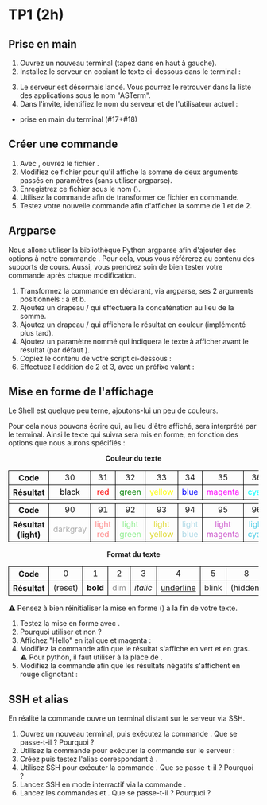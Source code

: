 <!DOCTYPE html>
<html lang="fr">
    <head>
        <meta charset="utf8"/>
        <title>TP1 (AdminSys)</title>
        <meta name="color-scheme" content="dark light">
        <meta name="viewport" content="width=device-width, initial-scale=1"/>
        <link   href="/skeleton/tp/index.css"  rel="stylesheet">
        <script  src="/skeleton/tp/index.js"  type="module"     blocking="render" async></script>
    </head>
    <body>
        <main>

# TP1 (2h)

## Prise en main

1. Ouvrez un nouveau terminal (tapez <script type="c-text">Terminal</script> dans <script type="c-text">Activités</script> en haut à gauche).
2. Installez le serveur en copiant le texte ci-dessous dans le terminal :
<script type="c-bash">
/home/UCA/denmigda/scratch/public/S2_AdmSys/ASTerm/ASTerm.install
</script>
3. Le serveur est désormais lancé. Vous pourrez le retrouver dans la liste des applications sous le nom "ASTerm".
4. <q-text>Dans l'invite, identifiez le nom du serveur et de l'utilisateur actuel :</q-text>

- prise en main du terminal (#17+#18)

## Créer une commande

1. <q-text>Avec <script type="c-bash">nano</script>, ouvrez le fichier <script type="c-text">skeleton</script>.</q-text>
2. <q-text>Modifiez ce fichier pour qu'il affiche la somme de deux arguments passés en paramètres (sans utiliser argparse).</q-text>
3. Enregistrez ce fichier sous le nom <script type="c-text">add</script> (<script type="c-text">^+X</script>).
4. <q-text>Utilisez la commande <script type="c-text">mkcmd</script> afin de transformer ce fichier en commande.</q-text>
5. <q-text>Testez votre nouvelle commande afin d'afficher la somme de 1 et de 2.</q-text>

## Argparse

Nous allons utiliser la bibliothèque Python argparse afin d'ajouter des options à notre commande <script type="c-bash">add</script>. Pour cela, vous vous référerez au contenu des supports de cours. Aussi, vous prendrez soin de bien tester votre commande après chaque modification.

1. Transformez la commande <script type="c-bash">add</script> en déclarant, via argparse, ses 2 arguments positionnels : a et b.
2. Ajoutez un drapeau <script type="c-bash">-s</script>/<script type="c-bash">--string</script> qui effectuera la concaténation au lieu de la somme.
3. Ajoutez un drapeau <script type="c-bash">-c</script>/<script type="c-bash">--color</script> qui affichera le résultat en couleur (implémenté plus tard).
4. Ajoutez un paramètre nommé <script type="c-bash">--prefix</script> qui indiquera le texte à afficher avant le résultat (par défaut <script type="c-text">Sum: </script>).
5. <q-text>Copiez le contenu de votre script ci-dessous :</q-text>
5. <q-text>Effectuez l'addition de 2 et 3, avec un préfixe valant <script type="c-text">a + b = </script> :</q-text>

## Mise en forme de l'affichage

Le Shell est quelque peu terne, ajoutons-lui un peu de couleurs.

Pour cela nous pouvons écrire <script type="c-shell">\e[<h>$CODE[;...]</h>m</script> qui, au lieu d'être affiché, sera interprété par le terminal. Ainsi le texte qui suivra sera mis en forme, en fonction des options que nous aurons spécifiés :

<style>
  .table_format {


    & td, & th {
      text-align: center;
      border: 1px solid light-dark(black, white);
    }

    & blink {
      animation: blinker 1s linear infinite;
    }

  }

@keyframes blinker {
  50% {
    opacity: 0;
  }
}
</style>

<center><b>Couleur du texte</b></center>

<table class='table_format'>
  <tbody>
    <tr><th>Code</th>
      <td>30</td>
      <td>31</td>
      <td>32</td>
      <td>33</td>
      <td>34</td>
      <td>35</td>
      <td>36</td>
      <td>37</td>
    </tr>
    <tr><th>Résultat</th>
      <td><span style='color:black;background-color:white'>black</span></td>
      <td><span style='color:red'>red</span></td>
      <td><span style='color:green'>green</span></td>
      <td><span style='color:yellow'>yellow</span></td>
      <td><span style='color:blue'>blue</span></td>
      <td><span style='color:magenta'>magenta</span></td>
      <td><span style='color:cyan'>cyan</span></td>
      <td><span style='color:lightgray'>lightgray</span></td>
    </tr><tr>
      <td colspan='9'></td>
    </tr><tr><th>Code</th>
      <td>90</td>
      <td>91</td>
      <td>92</td>
      <td>93</td>
      <td>94</td>
      <td>95</td>
      <td>96</td>
      <td>97</td>
    </tr>
    <tr><th>Résultat (light)</th>
      <td><span style='color:darkgray'>darkgray</span></td>
      <td><span style='color:#FF8787'>light red</span></td>
      <td><span style='color:lightgreen'>light green</span></td>
      <td><span style='color:#DED82C'>light yellow</span></td>
      <td><span style='color:lightblue'>light blue</span></td>
      <td><span style='color:#CC58CC'>light magenta</span></td>
      <td><span style='color:#4CCCE6'>light cyan</span></td>
      <td><span style='color:white;background-color:black'>white</span></td>
    </tr>
  </tbody>
</table>


<center><b>Format du texte</b></center>

<table class='table_format'>
  <tbody>
    <tr><th>Code</th>
      <td>0</td>
      <td>1</td>
      <td>2</td>
      <td>3</td>
      <td>4</td>
      <td>5</td>
      <td>8</td>
      <td>9</td>
    </tr>
    <tr><th>Résultat</th>
      <td>(reset)</td>
      <td><b>bold</b></td>
      <td><span style="opacity:0.5">dim</span></td>
      <td><em>italic</em></td>
      <td><u>underline</u></td>
      <td><blink>blink</blink></td>
      <td>(hidden)</td>
      <td><s>barred</s></td>
    </tr>
  </tbody>
</table>

⚠ Pensez à bien réinitialiser la mise en forme (<script type="c-bash">\e[0m</script>) à la fin de votre texte.

1. Testez la mise en forme avec <script type="c-bash">echo $'\e[1;34mblue\e[0m'</script>.
2. <q-text>Pourquoi utiliser <script type="c-bash">$''</script> et non <script type="c-bash">''</script> ?</q-text>
3. <q-text>Affichez "Hello" en italique et magenta :</q-text>
4. <q-text>Modifiez la commande <script type="c-bash">add</script> afin que le résultat s'affiche en vert et en gras.<br/>⚠ Pour python, il faut utiliser <script type="c-text">\033</script> à la place de <script type="c-text">\e</script>.</q-text>
5. <q-text>Modifiez la commande <script type="c-bash">add</script> afin que les résultats négatifs s'affichent en rouge clignotant :</q-text>

## SSH et alias

En réalité la commande <script type="c-bash">ASTerm</script> ouvre un terminal distant sur le serveur via SSH.

1. <q-text>Ouvrez un nouveau terminal, puis exécutez la commande <script type="c-bash">add</script>. Que se passe-t-il ? Pourquoi ?</q-text>
1. <q-text>Utilisez la commande <script type="c-bash">ssh zeus@ASTerm '<h>$CMD</h>'</script> pour exécuter la commande <script type="c-bash">add</script> sur le serveur :</q-text>
1. <q-text>Créez puis testez l'alias <script type="c-bash">hello</script> correspondant à <script type="c-bash">echo Bonjour</script>.</q-text>
1. <q-text>Utilisez SSH pour exécuter la commande <script type="c-bash">hello</script>. Que se passe-t-il ? Pourquoi ?</q-text>
1. Lancez SSH en mode interractif via la commande <script type="c-bash">ssh zeus@ASTerm</script>.
1. <q-text>Lancez les commandes <script type="c-bash">add</script> et <script type="c-bash">hello</script>. Que se passe-t-il ? Pourquoi ?</q-text>

</main>
    </body>
</html>